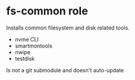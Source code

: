 # fs-common role

Installs common filesystem and disk related tools.
- nvme CLI
- smartmontools
- nwipe
- testdisk

Is not a git submodule and doesn't auto-update
